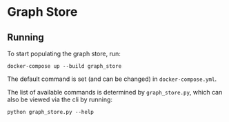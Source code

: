 # Graph Store

## Running

To start populating the graph store, run:

```
docker-compose up --build graph_store
```

The default command is set (and can be changed) in `docker-compose.yml`.

The list of available commands is determined by `graph_store.py`, which can also be viewed via the cli by running:

```
python graph_store.py --help
```
